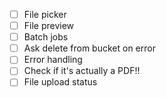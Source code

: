 - [ ] File picker
- [ ] File preview
- [ ] Batch jobs
- [ ] Ask delete from bucket on error
- [ ] Error handling
- [ ] Check if it's actually a PDF!!
- [ ] File upload status
